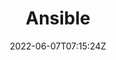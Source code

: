---
date: 2022-06-07T07:15:24Z
draft: true
aliases: []
categories: ['various']
series: []
tags: ['various']
toc: true
title: Ansible
description: 
---